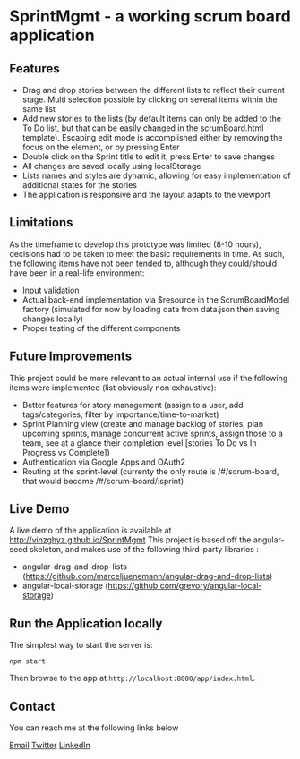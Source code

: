 # SprintMgmt - a working scrum board application

## Features

* Drag and drop stories between the different lists to reflect their current stage. Multi selection possible by clicking on several items within the same list
* Add new stories to the lists (by default items can only be added to the To Do list, but that can be easily changed in the scrumBoard.html template). Escaping edit mode is accomplished either by removing the focus on the element, or by pressing Enter
* Double click on the Sprint title to edit it, press Enter to save changes
* All changes are saved locally using localStorage
* Lists names and styles are dynamic, allowing for easy implementation of additional states for the stories
* The application is responsive and the layout adapts to the viewport

## Limitations
As the timeframe to develop this prototype was limited (8-10 hours), decisions had to be taken to meet the basic requirements in time. As such, the following items have not been tended to, although they could/should have been in a real-life environment:

* Input validation
* Actual back-end implementation via $resource in the ScrumBoardModel factory (simulated for now by loading data from data.json then saving changes locally)
* Proper testing of the different components

## Future Improvements

This project could be more relevant to an actual internal use if the following items were implemented (list obviously non exhaustive):

* Better features for story management (assign to a user, add tags/categories, filter by importance/time-to-market)
* Sprint Planning view (create and manage backlog of stories, plan upcoming sprints, manage concurrent active sprints, assign those to a team, see at a glance their completion level [stories To Do vs In Progress vs Complete])
* Authentication via Google Apps and OAuth2
* Routing at the sprint-level (currenty the only route is /#/scrum-board, that would become /#/scrum-board/:sprint)


## Live Demo

A live demo of the application is available at http://vinzghyz.github.io/SprintMgmt
This project is based off the angular-seed skeleton, and makes use of the following third-party libraries :

* angular-drag-and-drop-lists (https://github.com/marceljuenemann/angular-drag-and-drop-lists)
* angular-local-storage (https://github.com/grevory/angular-local-storage)

## Run the Application locally

The simplest way to start the server is:

```
npm start
```

Then browse to the app at `http://localhost:8000/app/index.html`.

## Contact

You can reach me at the following links below

[Email](mailto:vincent.ghyssens@gmail.com)
[Twitter](https://twitter.com/VincentGhyssens)
[LinkedIn](https://be.linkedin.com/in/vincentghyssens)
